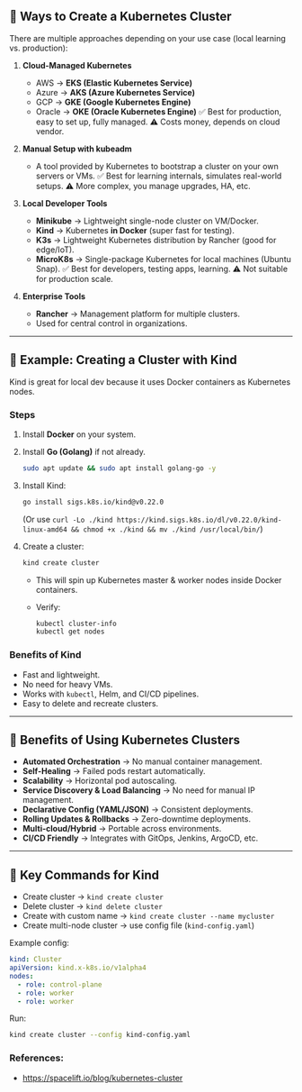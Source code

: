 ## 🔹 **Ways to Create a Kubernetes Cluster**

There are multiple approaches depending on your use case (local learning vs. production):

1. **Cloud-Managed Kubernetes**

   * AWS → **EKS (Elastic Kubernetes Service)**
   * Azure → **AKS (Azure Kubernetes Service)**
   * GCP → **GKE (Google Kubernetes Engine)**
   * Oracle → **OKE (Oracle Kubernetes Engine)**
     ✅ Best for production, easy to set up, fully managed.
     ⚠️ Costs money, depends on cloud vendor.

2. **Manual Setup with kubeadm**

   * A tool provided by Kubernetes to bootstrap a cluster on your own servers or VMs.
     ✅ Best for learning internals, simulates real-world setups.
     ⚠️ More complex, you manage upgrades, HA, etc.

3. **Local Developer Tools**

   * **Minikube** → Lightweight single-node cluster on VM/Docker.
   * **Kind** → Kubernetes **in Docker** (super fast for testing).
   * **K3s** → Lightweight Kubernetes distribution by Rancher (good for edge/IoT).
   * **MicroK8s** → Single-package Kubernetes for local machines (Ubuntu Snap).
     ✅ Best for developers, testing apps, learning.
     ⚠️ Not suitable for production scale.

4. **Enterprise Tools**

   * **Rancher** → Management platform for multiple clusters.
   * Used for central control in organizations.

---

## 🔹 **Example: Creating a Cluster with Kind**

Kind is great for local dev because it uses Docker containers as Kubernetes nodes.

### **Steps**

1. Install **Docker** on your system.

2. Install **Go (Golang)** if not already.

   ```bash
   sudo apt update && sudo apt install golang-go -y
   ```

3. Install Kind:

   ```bash
   go install sigs.k8s.io/kind@v0.22.0
   ```

   (Or use `curl -Lo ./kind https://kind.sigs.k8s.io/dl/v0.22.0/kind-linux-amd64 && chmod +x ./kind && mv ./kind /usr/local/bin/`)

4. Create a cluster:

   ```bash
   kind create cluster
   ```

   * This will spin up Kubernetes master & worker nodes inside Docker containers.
   * Verify:

     ```bash
     kubectl cluster-info
     kubectl get nodes
     ```

### **Benefits of Kind**

* Fast and lightweight.
* No need for heavy VMs.
* Works with `kubectl`, Helm, and CI/CD pipelines.
* Easy to delete and recreate clusters.

---

## 🔹 **Benefits of Using Kubernetes Clusters**

* **Automated Orchestration** → No manual container management.
* **Self-Healing** → Failed pods restart automatically.
* **Scalability** → Horizontal pod autoscaling.
* **Service Discovery & Load Balancing** → No need for manual IP management.
* **Declarative Config (YAML/JSON)** → Consistent deployments.
* **Rolling Updates & Rollbacks** → Zero-downtime deployments.
* **Multi-cloud/Hybrid** → Portable across environments.
* **CI/CD Friendly** → Integrates with GitOps, Jenkins, ArgoCD, etc.

---

## 🔹 **Key Commands for Kind**

* Create cluster → `kind create cluster`
* Delete cluster → `kind delete cluster`
* Create with custom name → `kind create cluster --name mycluster`
* Create multi-node cluster → use config file (`kind-config.yaml`)

Example config:

```yaml
kind: Cluster
apiVersion: kind.x-k8s.io/v1alpha4
nodes:
  - role: control-plane
  - role: worker
  - role: worker
```

Run:

```bash
kind create cluster --config kind-config.yaml
```

### References:
- https://spacelift.io/blog/kubernetes-cluster